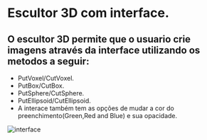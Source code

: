 # Escultor 3D com interface.

## O escultor 3D permite que o usuario crie imagens através da interface utilizando os metodos a seguir:
- PutVoxel/CutVoxel.
- PutBox/CutBox.
- PutSphere/CutSphere.
- PutEllipsoid/CutEllipsoid.
- A interace também tem as opções de mudar a cor do preenchimento(Green,Red and Blue) e sua opacidade.


![interface](https://user-images.githubusercontent.com/94621391/209256364-4fbf16fc-d6c6-42f8-84c0-6be4898a8fa9.PNG)
